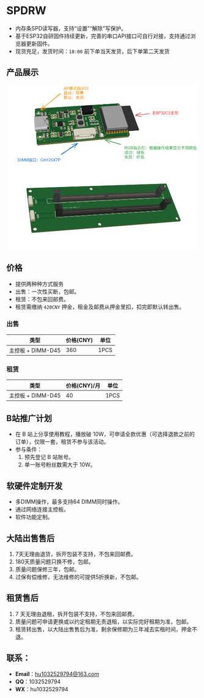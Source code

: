 # SPDRW
- 内存条SPD读写器，支持“设置”“解除”写保护。
- 基于ESP32自研固件持续更新，完善的串口API接口可自行对接，支持通过浏览器更新固件。
- 现货充足，发货时间：`18:00` 前下单当天发货，后下单第二天发货


## 产品展示

![主控板](docs/img/spdrw.png)
![DIMM板](docs/img/dimm.png)

## 价格
- 提供两种种方式服务
- 出售：一次性买断，包邮。
- 租赁：不包来回邮费。
- 租赁需缴纳 `420CNY` 押金，租金及邮费从押金里扣，扣完即默认转出售。
 
### 出售

|  类型   | 价格(CNY)  | 单位 |
|  ----  | ----  | ---- |
| 主控板 + DIMM-D45  | 360 | 1PCS |

### 租赁

|  类型   | 价格(CNY)/月  | 单位 |
|  ----  | ----  | ---- |
| 主控板 + DIMM-D45 | 40| 1PCS |

## B站推广计划
- 在 B 站上分享使用教程，播放破 10W，可申请全款优惠（可选择退款之前的订单），仅限一套，租赁不参与该活动。
- 参与条件：
  1. 预先登记 B 站账号。
  2. 单一账号粉丝数需大于 10W。

## 软硬件定制开发

 - 多DIMM操作，最多支持64 DIMM同时操作。
 - 通过网络连接主控板。
 - 软件功能定制。

## 大陆出售售后

 1. 7天无理由退货，拆开包装不支持，不包来回邮费。
 2. 180天质量问题只换不修，包邮。
 3. 质量问题保修三年，包邮。
 4. 过保有偿维修，无法维修的可提供5折换新，不包邮。

## 租赁售后
1. 7 天无理由退租，拆开包装不支持，不包来回邮费。
2. 质量问题可申请更换或以约定租期无责退租，以实际完好租期为准，包邮。
3. 租赁转出售，以大陆出售售后为准，剩余保修期为三年减去实租时间，押金不退。

## 联系：
- **Email**：hu1032529794@163.com
- **QQ**：1032529794
- **WX**：hu1032529794

